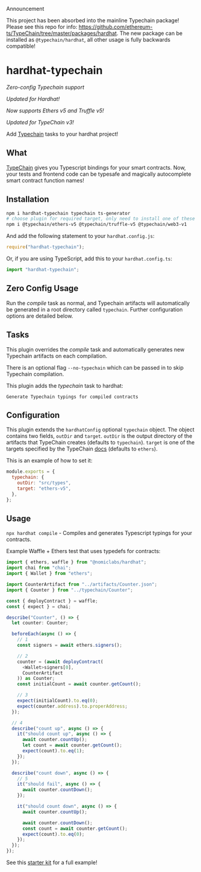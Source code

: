 Announcement

This project has been absorbed into the mainline Typechain package! Please see this repo for info: https://github.com/ethereum-ts/TypeChain/tree/master/packages/hardhat. The new package can be installed as `@typechain/hardhat`, all other usage is fully backwards compatible!

# hardhat-typechain

_Zero-config Typechain support_

_Updated for Hardhat!_

_Now supports Ethers v5 and Truffle v5!_

_Updated for TypeChain v3!_

Add [Typechain](https://www.github.com/ethereum-ts/TypeChain) tasks to your hardhat project!

## What

[TypeChain](https://www.github.com/ethereum-ts/TypeChain) gives you Typescript bindings for your smart contracts. Now, your tests and frontend code can be typesafe and magically autocomplete smart contract function names!

## Installation

```bash
npm i hardhat-typechain typechain ts-generator
# choose plugin for required target, only need to install one of these
npm i @typechain/ethers-v5 @typechain/truffle-v5 @typechain/web3-v1
```

And add the following statement to your `hardhat.config.js`:

```js
require("hardhat-typechain");
```

Or, if you are using TypeScript, add this to your `hardhat.config.ts`:

```js
import "hardhat-typechain";
```

## Zero Config Usage

Run the _compile_ task as normal, and Typechain artifacts will automatically be generated in a root directory called `typechain`. Further configuration options are detailed below.

## Tasks

This plugin overrides the _compile_ task and automatically generates new Typechain artifacts on each compilation.

There is an optional flag `--no-typechain` which can be passed in to skip Typechain compilation.

This plugin adds the _typechain_ task to hardhat:

```
Generate Typechain typings for compiled contracts
```

## Configuration

This plugin extends the `hardhatConfig` optional `typechain` object. The object contains two fields, `outDir` and `target`. `outDir` is the output directory of the artifacts that TypeChain creates (defaults to `typechain`). `target` is one of the targets specified by the TypeChain [docs](https://github.com/ethereum-ts/TypeChain#cli) (defaults to `ethers`).

This is an example of how to set it:

```js
module.exports = {
  typechain: {
    outDir: "src/types",
    target: "ethers-v5",
  },
};
```

## Usage

`npx hardhat compile` - Compiles and generates Typescript typings for your contracts.

Example Waffle + Ethers test that uses typedefs for contracts:

```ts
import { ethers, waffle } from "@nomiclabs/hardhat";
import chai from "chai";
import { Wallet } from "ethers";

import CounterArtifact from "../artifacts/Counter.json";
import { Counter } from "../typechain/Counter";

const { deployContract } = waffle;
const { expect } = chai;

describe("Counter", () => {
  let counter: Counter;

  beforeEach(async () => {
    // 1
    const signers = await ethers.signers();

    // 2
    counter = (await deployContract(
      <Wallet>signers[0],
      CounterArtifact
    )) as Counter;
    const initialCount = await counter.getCount();

    // 3
    expect(initialCount).to.eq(0);
    expect(counter.address).to.properAddress;
  });

  // 4
  describe("count up", async () => {
    it("should count up", async () => {
      await counter.countUp();
      let count = await counter.getCount();
      expect(count).to.eq(1);
    });
  });

  describe("count down", async () => {
    // 5
    it("should fail", async () => {
      await counter.countDown();
    });

    it("should count down", async () => {
      await counter.countUp();

      await counter.countDown();
      const count = await counter.getCount();
      expect(count).to.eq(0);
    });
  });
});
```

See this [starter kit](https://github.com/rhlsthrm/typescript-solidity-dev-starter-kit) for a full example!
